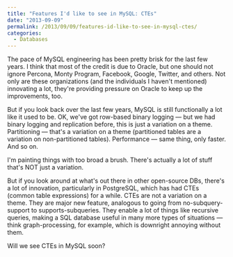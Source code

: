 ```yaml
---
title: "Features I'd like to see in MySQL: CTEs"
date: "2013-09-09"
permalink: /2013/09/09/features-id-like-to-see-in-mysql-ctes/
categories:
  - Databases
---
```


The pace of MySQL engineering has been pretty brisk for the last few years. I think that most of the credit is due to Oracle, but one should not ignore Percona, Monty Program, Facebook, Google, Twitter, and others. Not only are these organizations (and the individuals I haven't mentioned) innovating a lot, they're providing pressure on Oracle to keep up the improvements, too. 

But if you look back over the last few years, MySQL is still functionally a lot like it used to be. OK, we've got row-based binary logging &#8212; but we had binary logging and replication before, this is just a variation on a theme. Partitioning &#8212; that's a variation on a theme (partitioned tables are a variation on non-partitioned tables). Performance &#8212; same thing, only faster. And so on. 

I'm painting things with too broad a brush. There's actually a lot of stuff that's NOT just a variation. 

But if you look around at what's out there in other open-source DBs, there's a lot of innovation, particularly in PostgreSQL, which has had CTEs (common table expressions) for a while. CTEs are not a variation on a theme. They are major new feature, analogous to going from no-subquery-support to supports-subqueries. They enable a lot of things like recursive queries, making a SQL database useful in many more types of situations &#8212; think graph-processing, for example, which is downright annoying without them. 

Will we see CTEs in MySQL soon?

